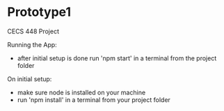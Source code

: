 # Prototype1
CECS 448 Project

Running the App:
- after initial setup is done run 'npm start' in a terminal from the project folder

On initial setup:
- make sure node is installed on your machine
- run 'npm install' in a terminal from your project folder
